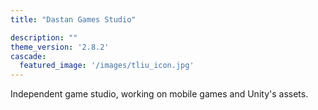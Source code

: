 ```yaml
---
title: "Dastan Games Studio"

description: ""
theme_version: '2.8.2'
cascade:
  featured_image: '/images/tliu_icon.jpg'
---
```


Independent game studio, working on mobile games and Unity's assets.
